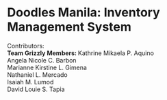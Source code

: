 # Doodles Manila: Inventory Management System

Contributors: <br>
<b> Team Grizzly Members: </b>
Kathrine Mikaela P. Aquino <br>
Angela Nicole C. Barbon <br> 
Marianne Kirstine L. Gimena <br>
Nathaniel L. Mercado <br>
Isaiah M. Lumod <br>
David Louie S. Tapia <br>
